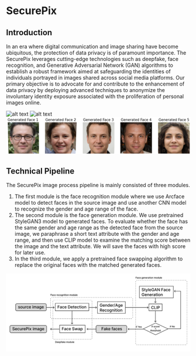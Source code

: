 # SecurePix
 
## Introduction
In an era where digital communication and image sharing have become ubiquitous, the protection of data privacy is of paramount importance. The SecurePix leverages cutting-edge technologies such as deepfake, face recognition, and Generative Adversarial Network (GAN) algorithms to establish a robust framework aimed at safeguarding the identities of individuals portrayed in images shared across social media platforms. Our primary objective is to advocate for and contribute to the enhancement of data privacy by deploying advanced techniques to anonymize the involuntary identity exposure associated with the proliferation of personal images online.

![alt text](./images/test_1.png)
![alt text](./images/test_1_result.png)
![alt text](./images/test_1_fake.png)

## Technical Pipeline
The SecurePix image process pipeline is mainly consisted of three modules.
1) The first module is the face recognition module where we use Arcface model to detect faces in the source image and use another CNN model to recognize the gender and age range of the face. 
2) The second module is the face generation module. We use pretrained StyleGAN3 model to generated faces. To evaluate whether the face has the same gender and age range as the detected face from the source image, we paraphrase a short text attribute with the gender and age range, and then use CLIP model to examine the matching score between the image and the text attribute. We will save the faces with high score for later use.
3) In the third module, we apply a pretrained face swapping algorithm to replace the original faces with the matched generated faces.

![alt text](./images/workflow.png)